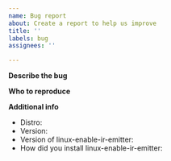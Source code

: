 ```yaml
---
name: Bug report
about: Create a report to help us improve
title: ''
labels: bug
assignees: ''

---
```


<!--- Have you look at the wiki before open this issue ? -->

**Describe the bug**
<!--- explain here  -->

**Who to reproduce**
<!--- explain here  -->

**Additional info**
 - Distro: 
 - Version: 
 - Version of linux-enable-ir-emitter:
 - How did you install linux-enable-ir-emitter: <!--- COPR, AUR, PPA or bash -->
